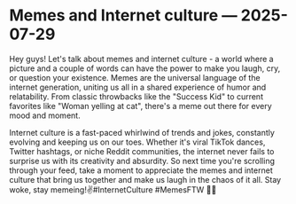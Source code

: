 # Memes and Internet culture — 2025-07-29

Hey guys! Let's talk about memes and internet culture - a world where a picture and a couple of words can have the power to make you laugh, cry, or question your existence. Memes are the universal language of the internet generation, uniting us all in a shared experience of humor and relatability. From classic throwbacks like the "Success Kid" to current favorites like "Woman yelling at cat", there's a meme out there for every mood and moment.

Internet culture is a fast-paced whirlwind of trends and jokes, constantly evolving and keeping us on our toes. Whether it's viral TikTok dances, Twitter hashtags, or niche Reddit communities, the internet never fails to surprise us with its creativity and absurdity. So next time you're scrolling through your feed, take a moment to appreciate the memes and internet culture that bring us together and make us laugh in the chaos of it all. Stay woke, stay memeing!✌️#InternetCulture #MemesFTW 📱🤣